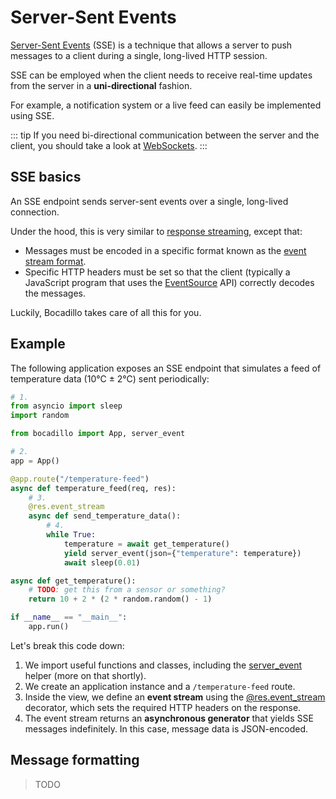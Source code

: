 # Server-Sent Events

[Server-Sent Events](https://developer.mozilla.org/en-US/docs/Web/API/Server-sent_events) (SSE) is a technique that allows a server to push messages to a client during a single, long-lived HTTP session.

SSE can be employed when the client needs to receive real-time updates from the server in a **uni-directional** fashion.

For example, a notification system or a live feed can easily be implemented using SSE.

::: tip
If you need bi-directional communication between the server and the client, you should take a look at [WebSockets](../websockets).
:::

## SSE basics

An SSE endpoint sends server-sent events over a single, long-lived connection.

Under the hood, this is very similar to [response streaming](./responses.md#streaming), except that:

- Messages must be encoded in a specific format known as the [event stream format](https://developer.mozilla.org/en-US/docs/Web/API/Server-sent_events/Using_server-sent_events#Event_stream_format).
- Specific HTTP headers must be set so that the client (typically a JavaScript program that uses the [EventSource](https://developer.mozilla.org/en-US/docs/Web/API/EventSource) API) correctly decodes the messages.

Luckily, Bocadillo takes care of all this for you.

## Example

The following application exposes an SSE endpoint that simulates a feed of temperature data (10°C ± 2°C) sent periodically:

```python
# 1.
from asyncio import sleep
import random

from bocadillo import App, server_event

# 2.
app = App()

@app.route("/temperature-feed")
async def temperature_feed(req, res):
    # 3.
    @res.event_stream
    async def send_temperature_data():
        # 4.
        while True:
            temperature = await get_temperature()
            yield server_event(json={"temperature": temperature})
            await sleep(0.01)

async def get_temperature():
    # TODO: get this from a sensor or something?
    return 10 + 2 * (2 * random.random() - 1)

if __name__ == "__main__":
    app.run()
```

Let's break this code down:

1. We import useful functions and classes, including the [server_event](/api/sse.md#server-event) helper (more on that shortly).
2. We create an application instance and a `/temperature-feed` route.
3. Inside the view, we define an **event stream** using the [@res.event_stream](/api/response.md#event-stream) decorator, which sets the required HTTP headers on the response.
4. The event stream returns an **asynchronous generator** that yields SSE messages indefinitely. In this case, message data is JSON-encoded.

## Message formatting

> TODO
